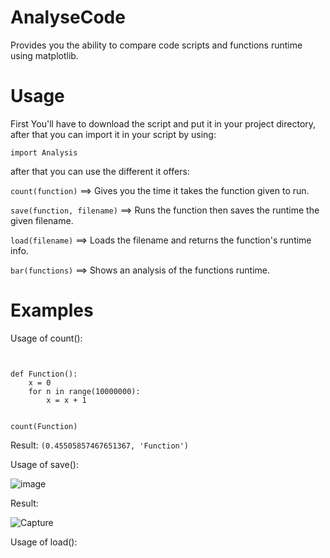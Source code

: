 # AnalyseCode
Provides you the ability to compare code scripts and functions runtime using matplotlib.

# Usage

First You'll have to download the script and put it in your project directory, after that you can import it in your script by using:

```import Analysis```

after that you can use the different it offers:

```count(function)``` ==> Gives you the time it takes the function given to run.

```save(function, filename)``` ==> Runs the function then saves the runtime the given filename.

```load(filename)``` ==> Loads the filename and returns the function's runtime info.

```bar(functions)``` ==> Shows an analysis of the functions runtime.

# Examples

Usage of count():

```from analysis import *


def Function():
    x = 0
    for n in range(10000000):
        x = x + 1


count(Function)
```

Result: ```(0.45505857467651367, 'Function')```

Usage of save():

![image](https://user-images.githubusercontent.com/98488748/218310557-4a7e6108-da52-4f9c-b6e0-9a8fe1a82f95.png)

Result:

![Capture](https://user-images.githubusercontent.com/98488748/218310570-926ece65-c501-4458-b0ad-f21d4dd75954.PNG)

Usage of load():


